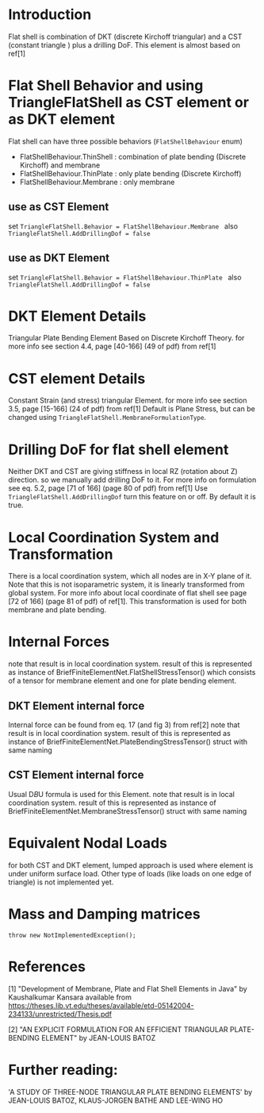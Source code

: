﻿# Introduction
Flat shell is combination of DKT (discrete Kirchoff triangular) and a CST (constant triangle ) plus a drilling DoF.
This element is almost based on ref[1]

# Flat Shell Behavior and using TriangleFlatShell as CST element or as DKT element
Flat shell can have three possible behaviors (```FlatShellBehaviour``` enum)
- FlatShellBehaviour.ThinShell : combination of plate bending (Discrete Kirchoff) and membrane
- FlatShellBehaviour.ThinPlate : only plate bending (Discrete Kirchoff)
- FlatShellBehaviour.Membrane : only membrane

## use as CST Element
set ```TriangleFlatShell.Behavior = FlatShellBehaviour.Membrane ``` also ```TriangleFlatShell.AddDrillingDof = false```

## use as DKT Element
set ```TriangleFlatShell.Behavior = FlatShellBehaviour.ThinPlate ``` also ```TriangleFlatShell.AddDrillingDof = false```

# DKT Element Details
Triangular Plate Bending Element Based on Discrete Kirchoff Theory. for more info see section 4.4, page [40-166] (49 of pdf) from ref[1]

# CST element Details
Constant Strain (and stress) triangular Element. for more info see section 3.5, page [15-166] (24 of pdf) from ref[1]
Default is Plane Stress, but can be changed using ```TriangleFlatShell.MembraneFormulationType```.

# Drilling DoF for flat shell element
Neither DKT and CST are giving stiffness in local RZ (rotation about Z) direction. so we manually add drilling DoF to it. 
For more info on formulation see eq. 5.2, page [71 of 166] (page 80 of pdf) from ref[1]
Use ```TriangleFlatShell.AddDrillingDof``` turn this feature on or off. By default it is true.

# Local Coordination System and Transformation
There is a local coordination system, which all nodes are in X-Y plane of it. Note that this is not isoparametric system, it is linearly transformed from global system.
For more info about local coordinate of flat shell see page [72 of 166] (page 81 of pdf) of ref[1].
This transformation is used for both membrane and plate bending.

# Internal Forces

note that result is in local coordination system. result of this is represented as instance of BriefFiniteElementNet.FlatShellStressTensor() which consists of a tensor for membrane element and one for plate bending element.

## DKT Element internal force
Internal force can be found from eq. 17 (and fig 3) from ref[2] 
note that result is in local coordination system. result of this is represented as instance of BriefFiniteElementNet.PlateBendingStressTensor() struct with same naming

## CST Element internal force
Usual D*B*U formula is used for this Element.
note that result is in local coordination system. result of this is represented as instance of BriefFiniteElementNet.MembraneStressTensor() struct with same naming

# Equivalent Nodal Loads
for both CST and DKT element, lumped approach is used where element is under uniform surface load.
Other type of loads (like loads on one edge of triangle) is not implemented yet.

# Mass and Damping matrices
```throw new NotImplementedException();```

# References
[1] "Development of Membrane, Plate and Flat Shell Elements in Java" by Kaushalkumar Kansara available from https://theses.lib.vt.edu/theses/available/etd-05142004-234133/unrestricted/Thesis.pdf

[2] "AN EXPLICIT FORMULATION FOR AN EFFICIENT TRIANGULAR PLATE-BENDING ELEMENT" by JEAN-LOUIS BATOZ

# Further reading:
'A STUDY OF THREE-NODE TRIANGULAR PLATE BENDING ELEMENTS' by JEAN-LOUIS BATOZ, KLAUS-JORGEN BATHE AND LEE-WING HO